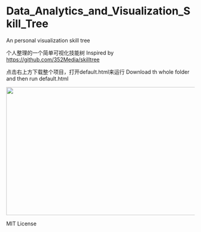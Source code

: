# Data_Analytics_and_Visualization_Skill_Tree
An personal visualization skill tree 

个人整理的一个简单可视化技能树
Inspired by https://github.com/352Media/skilltree

点击右上方下载整个项目，打开default.html来运行
Download th whole folder and then run default.html

<p align="center">
  <img width="546" height="342" src="https://github.com/Johnnydaszhu/Data_Analytics_and_Visualization_Skill_Tree/blob/master/demo.gif">
</p>



MIT License

